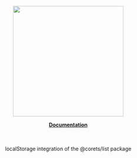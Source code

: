 <p align="center"><a href="https://corets.github.io"><img src="https://corets.github.io/public/logo-github-readme.svg" width="300"/></a></p>

<p align="center"><b><a href="https://corets.github.io/local-storage-list">Documentation</a></b><br/><br/><br/></p>

<p align="center">localStorage integration of the @corets/list package</p>
